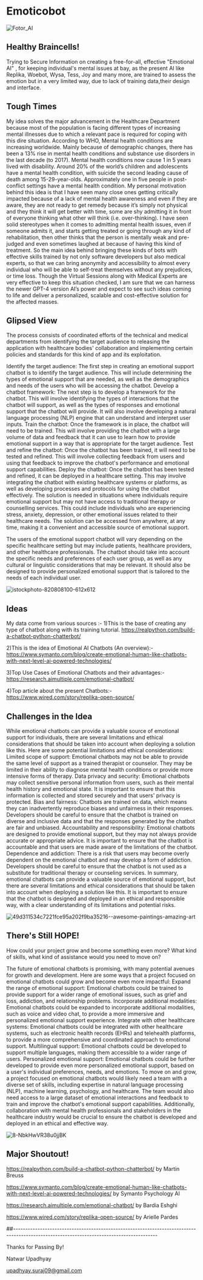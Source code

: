 # Emoticobot

![Fotor_AI](https://user-images.githubusercontent.com/91323575/222813158-b9b63d5e-b028-4779-a3d4-9fccaef6f56f.png)

## Healthy Braincells!

Trying to Secure Information on creating a free-for-all, effective "Emotional AI" , for keeping individual's mental issues at bay, as the present AI like Replika, Woebot, Wysa, Tess, Joy and many more, are trained to assess the emotion but in a very limited way, due to lack of training data,their design and interface.


## Tough Times

My idea solves the major advancement in the Healthcare Department because most of the population is facing different types of increasing mental illnesses due to which a relevant pace is required for coping with this dire situation.
According to WHO, Mental health conditions are increasing worldwide. Mainly because of demographic changes, there has been a 13% rise in mental health conditions and substance use disorders in the last decade (to 2017). Mental health conditions now cause 1 in 5 years lived with disability. Around 20% of the world’s children and adolescents have a mental health condition, with suicide the second leading cause of death among 15-29-year-olds. Approximately one in five people in post-conflict settings have a mental health condition.
My personal motivation behind this idea is that I have seen many close ones getting critically impacted because of a lack of mental health awareness and even if they are aware, they are not ready to get remedy because it’s simply not physical and they think it will get better with time, some are shy admitting it in front of everyone thinking what other will think (i.e. over-thinking). I have seen solid stereotypes when it comes to admitting mental health issues, even if someone admits it, and starts getting treated or going through any kind of rehabilitation, then other thinks that the person is mentally weak and pre-judged and even sometimes laughed at because of having this kind of treatment. 
So the main idea behind bringing these kinds of bots with effective skills trained by not only software developers but also medical experts, so that we can bring anonymity and accessibility to almost every individual who will be able to self-treat themselves without any prejudices, or time loss. Though the Virtual Sessions along with Medical Experts are very effective to keep this situation checked, I am sure that we can harness the newer GPT-4 version AI’s power and expect to see such ideas coming to life and deliver a personalized, scalable and cost-effective solution for the affected masses.


## Glipsed View

The process consists of coordinated efforts of the technical and medical departments from identifying the target audience to releasing the application with healthcare bodies' collaboration and implementing certain policies and standards for this kind of app and its exploitation.

Identify the target audience: The first step in creating an emotional support chatbot is to identify the target audience. This will include determining the types of emotional support that are needed, as well as the demographics and needs of the users who will be accessing the chatbot.
Develop a chatbot framework: The next step is to develop a framework for the chatbot. This will involve identifying the types of interactions that the chatbot will support, as well as the types of responses and emotional support that the chatbot will provide. It will also involve developing a natural language processing (NLP) engine that can understand and interpret user inputs.
Train the chatbot: Once the framework is in place, the chatbot will need to be trained. This will involve providing the chatbot with a large volume of data and feedback that it can use to learn how to provide emotional support in a way that is appropriate for the target audience.
Test and refine the chatbot: Once the chatbot has been trained, it will need to be tested and refined. This will involve collecting feedback from users and using that feedback to improve the chatbot's performance and emotional support capabilities.
Deploy the chatbot: Once the chatbot has been tested and refined, it can be deployed in a healthcare setting. This may involve integrating the chatbot with existing healthcare systems or platforms, as well as developing processes and protocols for using the chatbot effectively.
The solution is needed in situations where individuals require emotional support but may not have access to traditional therapy or counselling services. This could include individuals who are experiencing stress, anxiety, depression, or other emotional issues related to their healthcare needs. The solution can be accessed from anywhere, at any time, making it a convenient and accessible source of emotional support.

The users of the emotional support chatbot will vary depending on the specific healthcare setting but may include patients, healthcare providers, and other healthcare professionals. The chatbot should take into account the specific needs and preferences of each user group, as well as any cultural or linguistic considerations that may be relevant. It should also be designed to provide personalized emotional support that is tailored to the needs of each individual user.

![istockphoto-820808100-612x612](https://user-images.githubusercontent.com/91323575/222813038-586f2d05-0d46-43b9-9591-281fd6ee1528.jpg)

## Ideas

My data come from various sources :-
1)This is the base of creating any type of chatbot along with its training tutorial.
https://realpython.com/build-a-chatbot-python-chatterbot/

2)This is the idea of Emotional AI Chatbots  (An overview):-
https://www.symanto.com/blog/create-emotional-human-like-chatbots-with-next-level-ai-powered-technologies/

3)Top Use Cases of Emotional Chatbots and their advantages:-
https://research.aimultiple.com/emotional-chatbot/

4)Top article about the present Chatbots:-
https://www.wired.com/story/replika-open-source/

## Challenges in the Idea

While emotional chatbots can provide a valuable source of emotional support for individuals, there are several limitations and ethical considerations that should be taken into account when deploying a solution like this. Here are some potential limitations and ethical considerations:
Limited scope of support: Emotional chatbots may not be able to provide the same level of support as a trained therapist or counselor. They may be limited in their ability to diagnose mental health conditions or provide more intensive forms of therapy.
Data privacy and security: Emotional chatbots may collect sensitive personal information from users, such as their mental health history and emotional state. It is important to ensure that this information is collected and stored securely and that users' privacy is protected.
Bias and fairness: Chatbots are trained on data, which means they can inadvertently reproduce biases and unfairness in their responses. Developers should be careful to ensure that the chatbot is trained on diverse and inclusive data and that the responses generated by the chatbot are fair and unbiased.
Accountability and responsibility: Emotional chatbots are designed to provide emotional support, but they may not always provide accurate or appropriate advice. It is important to ensure that the chatbot is accountable and that users are made aware of the limitations of the chatbot.
Dependence and addiction: There is a risk that users may become overly dependent on the emotional chatbot and may develop a form of addiction. Developers should be careful to ensure that the chatbot is not used as a substitute for traditional therapy or counseling services.
In summary, emotional chatbots can provide a valuable source of emotional support, but there are several limitations and ethical considerations that should be taken into account when deploying a solution like this. It is important to ensure that the chatbot is designed and deployed in an ethical and responsible way, with a clear understanding of its limitations and potential risks.

![49d311534c7221fce95a202f9ba35216--awesome-paintings-amazing-art](https://user-images.githubusercontent.com/91323575/222821217-18afbd38-efce-4ed3-b057-83abb5a377d8.jpg)

## There's Still HOPE!
How could your project grow and become something even more? What kind of skills, what kind of assistance would you need to move on? 

The future of emotional chatbots is promising, with many potential avenues for growth and development. Here are some ways that a project focused on emotional chatbots could grow and become even more impactful:
Expand the range of emotional support: Emotional chatbots could be trained to provide support for a wider range of emotional issues, such as grief and loss, addiction, and relationship problems.
Incorporate additional modalities: Emotional chatbots could be expanded to incorporate additional modalities, such as voice and video chat, to provide a more immersive and personalized emotional support experience.
Integrate with other healthcare systems: Emotional chatbots could be integrated with other healthcare systems, such as electronic health records (EHRs) and telehealth platforms, to provide a more comprehensive and coordinated approach to emotional support.
Multilingual support: Emotional chatbots could be developed to support multiple languages, making them accessible to a wider range of users.
Personalized emotional support: Emotional chatbots could be further developed to provide even more personalized emotional support, based on a user's individual preferences, needs, and emotions.
To move on and grow, a project focused on emotional chatbots would likely need a team with a diverse set of skills, including expertise in natural language processing (NLP), machine learning, psychology, and healthcare. The team would also need access to a large dataset of emotional interactions and feedback to train and improve the chatbot's emotional support capabilities. Additionally, collaboration with mental health professionals and stakeholders in the healthcare industry would be crucial to ensure the chatbot is developed and deployed in an ethical and effective way.

![8-NbkHwVR38u0jjBK](https://user-images.githubusercontent.com/91323575/222825345-2be75b0f-174c-4e25-916a-9246b30a1011.png)


## Major Shoutout!
https://realpython.com/build-a-chatbot-python-chatterbot/
by Martin Breuss

https://www.symanto.com/blog/create-emotional-human-like-chatbots-with-next-level-ai-powered-technologies/
by Symanto Psychology AI

https://research.aimultiple.com/emotional-chatbot/
by Bardia Eshghi

https://www.wired.com/story/replika-open-source/
by Arielle Pardes


##-----------------------------------------------------------------------------------------------------------------------------------------

Thanks for Passing By!

Natwar Upadhyay

upadhyay.suraj09@gmail.com

